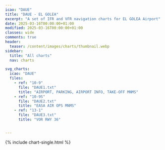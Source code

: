 ```yaml
---
icao: "DAUE"
title: "DAUE - EL GOLEA"
excerpt: "A set of IFR and VFR navigation charts for EL GOLEA Airport"
date: 2025-03-16T00:00:00+01:00
modified: 2025-03-16T00:00:00+01:00
classes: wide
comments: true
header:
  teaser: /content/images/charts/thumbnail.webp
sidebar:
  title: "All charts"
  nav: charts

svg_charts:
  icao: "DAUE"
  files:
    - ref: "10-9"
      file: "DAUE1.txt"
      title: "AIRPORT, PARKING, AIRPORT INFO, TAKE-OFF MNMS"
    - ref: "10-9S"
      file: "DAUE2.txt"
      title: "EASA AIR OPS MNMS"
    - ref: "13-1"
      file: "DAUE3.txt"
      title: "VOR RWY 36"


---
```


{% include chart-single.html %}